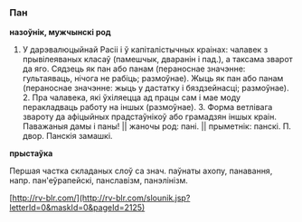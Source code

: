 ### Пан
**назоўнік, мужчынскі род**

1. У дарэвалюцыйнай Расіі і ў капіталістычных краінах: чалавек з прывілеяваных класаў (памешчык, дваранін і пад.), а таксама зварот да яго. Сядзець як пан або панам (пераноснае значэнне: гультаяваць, нічога не рабіць; размоўнае). Жыць як пан або панам (пераноснае значэнне: жыць у дастатку і бяздзейнасці; размоўнае). 2. Пра чалавека, які ўхіляецца ад працы сам і мае моду перакладваць работу на іншых (размоўнае). 3. Форма ветлівага звароту да афіцыйных прадстаўнікоў або грамадзян іншых краін. Паважаныя дамы і паны! || жаночы род: пані. || прыметнік: панскі. П. двор. Панскія замашкі.

**прыстаўка**

Першая частка складаных слоў са знач. паўнаты ахопу, панавання, напр. пан'еўрапейскі, панславізм, панэлінізм.

<a rel="author">[http://rv-blr.com/](http://rv-blr.com/slounik.jsp?letterId=0&maskId=0&pageId=2125)</a>
